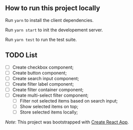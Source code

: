 ## How to run this project locally

Run `yarn` to install the client dependencies.

Run `yarn start` to init the developement server.

Run `yarn test` to run the test suite.

## TODO List

- [ ] Create checkbox component;
- [ ] Create button component;
- [ ] Create search input component;
- [ ] Create filter label component;
- [ ] Create filter container component;
- [ ] Create multi-select filter component;
  - [ ] Filter not selected items based on search input;
  - [ ] Show selected items on top;
  - [ ] Store selected items locally;

_Note_: This project was bootstrapped with [Create React App](https://github.com/facebook/create-react-app).
